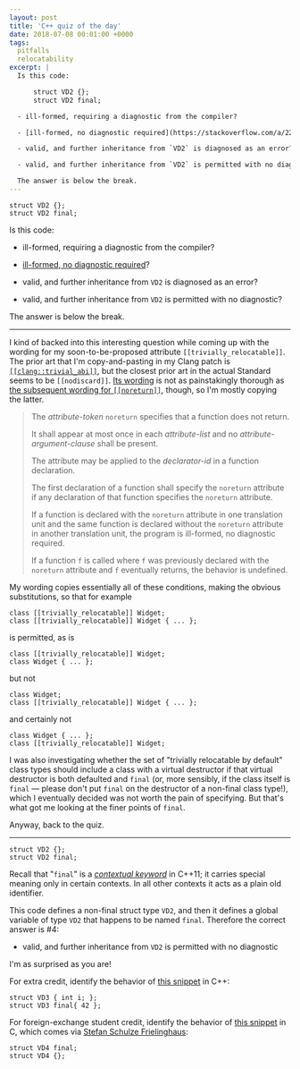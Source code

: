 ```yaml
---
layout: post
title: 'C++ quiz of the day'
date: 2018-07-08 00:01:00 +0000
tags:
  pitfalls
  relocatability
excerpt: |
  Is this code:

      struct VD2 {};
      struct VD2 final;

  - ill-formed, requiring a diagnostic from the compiler?

  - [ill-formed, no diagnostic required](https://stackoverflow.com/a/22180886/1424877)?

  - valid, and further inheritance from `VD2` is diagnosed as an error?

  - valid, and further inheritance from `VD2` is permitted with no diagnostic?

  The answer is below the break.
---
```


    struct VD2 {};
    struct VD2 final;

Is this code:

- ill-formed, requiring a diagnostic from the compiler?

- [ill-formed, no diagnostic required](https://stackoverflow.com/a/22180886/1424877)?

- valid, and further inheritance from `VD2` is diagnosed as an error?

- valid, and further inheritance from `VD2` is permitted with no diagnostic?

The answer is below the break.

-------

I kind of backed into this interesting question while coming up with the wording for
my soon-to-be-proposed attribute `[[trivially_relocatable]]`. The prior art that I'm
copy-and-pasting in my Clang patch is [`[[clang::trivial_abi]]`](/blog/2018/05/02/trivial-abi-101/),
but the closest prior art in the actual Standard seems to be `[[nodiscard]]`.
[Its wording](http://eel.is/c++draft/dcl.attr.nodiscard#1) is not as painstakingly
thorough as [the subsequent wording for `[[noreturn]]`](http://eel.is/c++draft/dcl.attr.noreturn#1),
though, so I'm mostly copying the latter.

> The _attribute-token_ `noreturn` specifies that a function does not return.
>
> It shall appear at most once in each _attribute-list_ and no _attribute-argument-clause_ shall be present.
>
> The attribute may be applied to the _declarator-id_ in a function declaration.
>
> The first declaration of a function shall specify the `noreturn` attribute if
> any declaration of that function specifies the `noreturn` attribute.
>
> If a function is declared with the `noreturn` attribute in one translation unit and
> the same function is declared without the `noreturn` attribute in another translation
> unit, the program is ill-formed, no diagnostic required.
>
> If a function `f` is called where `f` was previously declared with the `noreturn` attribute
> and `f` eventually returns, the behavior is undefined.

My wording copies essentially all of these conditions, making the obvious substitutions, so that
for example

    class [[trivially_relocatable]] Widget;
    class [[trivially_relocatable]] Widget { ... };

is permitted, as is

    class [[trivially_relocatable]] Widget;
    class Widget { ... };

but not

    class Widget;
    class [[trivially_relocatable]] Widget { ... };

and certainly not

    class Widget { ... };
    class [[trivially_relocatable]] Widget;

I was also investigating whether the set of "trivially relocatable by default"
class types should include a class with a virtual destructor if that virtual
destructor is both defaulted and `final` (or, more sensibly, if the class itself
is `final` — please don't put `final` on the destructor of a non-final class type!),
which I eventually decided was not worth the pain of specifying. But that's what
got me looking at the finer points of `final`.

Anyway, back to the quiz.

------

    struct VD2 {};
    struct VD2 final;

Recall that "`final`" is a [*contextual keyword*](https://en.cppreference.com/w/cpp/keyword) in C++11;
it carries special meaning only in certain contexts. In all other contexts it
acts as a plain old identifier.

This code defines a non-final struct type `VD2`, and then it defines a global
variable of type `VD2` that happens to be named `final`. Therefore the correct
answer is #4:

  - valid, and further inheritance from `VD2` is permitted with no diagnostic

I'm as surprised as you are!

For extra credit, identify the behavior of [this snippet](https://wandbox.org/permlink/khpNYng9yvNd1u8f) in C++:

    struct VD3 { int i; };
    struct VD3 final{ 42 };

For foreign-exchange student credit, identify the behavior of
[this snippet](https://wandbox.org/permlink/gE8ZGLqaEmpp6vvi) in C,
which comes via [Stefan Schulze Frielinghaus](https://stefansf.de/c-quiz/):

    struct VD4 final;
    struct VD4 {};
